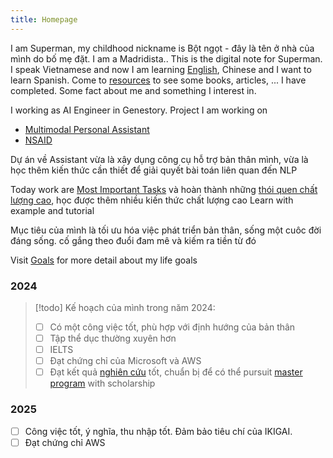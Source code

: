 ```yaml
---
title: Homepage
---
```

I am Superman, my childhood nickname is Bột ngọt - đây là tên ở nhà của mình do bố mẹ đặt. I am a Madridista.. This is the digital note for Superman. I speak Vietnamese and now I am learning [English](English.md), Chinese and I want to learn Spanish. Come to [resources](Resources.md) to see some books, articles, ... I have completed. Some fact about me and something I interest in.

I working as AI Engineer in Genestory. Project I am working on

- [Multimodal Personal Assistant](Assistant.md)
- [NSAID](NSAID.md)

Dự án về Assistant vừa là xây dụng công cụ hỗ trợ bản thân mình, vừa là học thêm kiến thức cần thiết để giải quyết bài toán liên quan đến NLP

Today work are [Most Important Tasks](To%20do.md) và hoàn thành những [thói quen chất lượng cao](), học được thêm nhiều kiến thức chất lượng cao
Learn with example and tutorial

Mục tiêu của mình là tối ưu hóa việc phát triển bản thân, sống một cuôc đời đáng sống. cố gắng theo đuổi đam mê và kiếm ra tiền từ đó


Visit [Goals](Goal.md) for more detail about my life goals

### 2024

> [!todo] Kế hoạch của mình trong năm 2024:
> - [ ] Có một công việc tốt, phù hợp với định hướng của bản thân
> - [ ] Tập thể dục thường xuyên hơn
> - [ ] IELTS
> - [ ] Đạt chứng chỉ của Microsoft và AWS
> - [ ] Đạt kết quả [nghiên cứu](Researcher.md) tốt, chuẩn bị để có thể pursuit [master program](Education.md#Master%20Program) with scholarship

### 2025

- [ ] Công việc tốt, ý nghĩa, thu nhập tốt. Đảm bảo tiêu chí của IKIGAI.
- [ ] Đạt chứng chỉ AWS